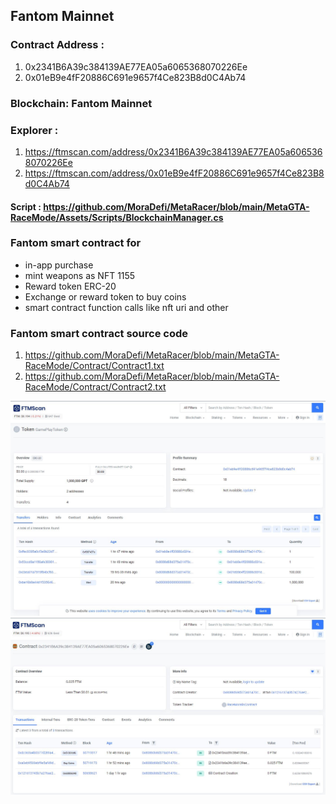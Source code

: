 
## Fantom Mainnet

### Contract Address : 
1) 0x2341B6A39c384139AE77EA05a6065368070226Ee
2) 0x01eB9e4fF20886C691e9657f4Ce823B8d0C4Ab74

### Blockchain: Fantom Mainnet
### Explorer : 
1) https://ftmscan.com/address/0x2341B6A39c384139AE77EA05a6065368070226Ee
2) https://ftmscan.com/address/0x01eB9e4fF20886C691e9657f4Ce823B8d0C4Ab74

#### Script : https://github.com/MoraDefi/MetaRacer/blob/main/MetaGTA-RaceMode/Assets/Scripts/BlockchainManager.cs

### Fantom smart contract for
* in-app purchase
* mint weapons as NFT 1155
* Reward token ERC-20
* Exchange or reward token to buy coins
* smart contract function calls like nft uri and other


### Fantom smart contract source code
1) https://github.com/MoraDefi/MetaRacer/blob/main/MetaGTA-RaceMode/Contract/Contract1.txt
2) https://github.com/MoraDefi/MetaRacer/blob/main/MetaGTA-RaceMode/Contract/Contract2.txt

![Use](/Images/GTAT_1.jpg)
![Use](/Images/GTAT_2.jpg)
